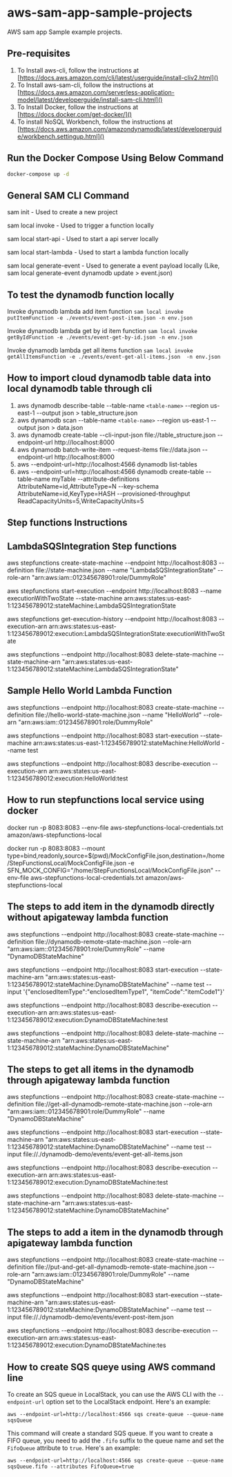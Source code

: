 # aws-sam-app-sample-projects
AWS sam app Sample example projects.

## Pre-requisites

1. To Install aws-cli, follow the instructions at [https://docs.aws.amazon.com/cli/latest/userguide/install-cliv2.html]()
2. To Install aws-sam-cli, follow the instructions at [https://docs.aws.amazon.com/serverless-application-model/latest/developerguide/install-sam-cli.html]()
3. To Install Docker, follow the instructions at [https://docs.docker.com/get-docker/]()
4. To install NoSQL Workbench, follow the instructions at [https://docs.aws.amazon.com/amazondynamodb/latest/developerguide/workbench.settingup.html]()

## Run the Docker Compose Using Below Command

```sh
docker-compose up -d
```

## General SAM CLI Command

sam init - Used to create a new project

sam local invoke - Used to trigger a function locally

sam local start-api - Used to start a api server locally

sam local start-lambda - Used to start a lambda function locally

sam local generate-event - Used to generate a event payload locally (Like, sam local generate-event dynamodb update > event.json)

## To test the dynamodb function locally

Invoke dynamodb lambda add item function
`sam local invoke putItemFunction -e ./events/event-post-item.json -n env.json`

Invoke dynamodb lambda get by id item function
`sam local invoke getByIdFunction -e ./events/event-get-by-id.json -n env.json`

Invoke dynamodb lambda get all items function
`sam local invoke getAllItemsFunction -e ./events/event-get-all-items.json  -n env.json`

## How to import cloud dynamodb table data into local dynamodb table through cli

1. aws dynamodb describe-table --table-name `<table-name>` --region us-east-1 --output json > table_structure.json
2. aws dynamodb scan --table-name `<table-name>` --region us-east-1 --output json > data.json
3. aws dynamodb create-table --cli-input-json file://table_structure.json --endpoint-url http://localhost:8000
4. aws dynamodb batch-write-item --request-items file://data.json --endpoint-url http://localhost:8000
5. aws --endpoint-url=http://localhost:4566 dynamodb list-tables
6. aws --endpoint-url=http://localhost:4566 dynamodb create-table --table-name myTable --attribute-definitions AttributeName=id,AttributeType=N --key-schema AttributeName=id,KeyType=HASH --provisioned-throughput ReadCapacityUnits=5,WriteCapacityUnits=5

## Step functions Instructions

## LambdaSQSIntegration Step functions

aws stepfunctions create-state-machine --endpoint http://localhost:8083 --definition file://state-machine.json --name "LambdaSQSIntegrationState" --role-arn "arn:aws:iam::012345678901:role/DummyRole"

aws stepfunctions start-execution --endpoint http://localhost:8083 --name executionWithTwoState --state-machine arn:aws:states:us-east-1:123456789012:stateMachine:LambdaSQSIntegrationState

aws stepfunctions get-execution-history --endpoint http://localhost:8083 --execution-arn arn:aws:states:us-east-1:123456789012:execution:LambdaSQSIntegrationState:executionWithTwoState

aws stepfunctions --endpoint http://localhost:8083 delete-state-machine --state-machine-arn "arn:aws:states:us-east-1:123456789012:stateMachine:LambdaSQSIntegrationState"

## Sample Hello World Lambda Function

aws stepfunctions --endpoint http://localhost:8083 create-state-machine --definition file://hello-world-state-machine.json --name "HelloWorld" --role-arn "arn:aws:iam::012345678901:role/DummyRole"

aws stepfunctions --endpoint http://localhost:8083 start-execution --state-machine arn:aws:states:us-east-1:123456789012:stateMachine:HelloWorld --name test

aws stepfunctions --endpoint http://localhost:8083 describe-execution --execution-arn arn:aws:states:us-east-1:123456789012:execution:HelloWorld:test

## How to run stepfunctions local service using docker

docker run -p 8083:8083 --env-file aws-stepfunctions-local-credentials.txt amazon/aws-stepfunctions-local

docker run -p 8083:8083 --mount type=bind,readonly,source=$(pwd)/MockConfigFile.json,destination=/home/StepFunctionsLocal/MockConfigFile.json -e SFN_MOCK_CONFIG="/home/StepFunctionsLocal/MockConfigFile.json" --env-file aws-stepfunctions-local-credentials.txt amazon/aws-stepfunctions-local

## The steps to add item in the dynamodb directly without apigateway lambda function

aws stepfunctions --endpoint http://localhost:8083 create-state-machine --definition file://dynamodb-remote-state-machine.json --role-arn "arn:aws:iam::012345678901:role/DummyRole" --name "DynamoDBStateMachine"

aws stepfunctions --endpoint http://localhost:8083 start-execution --state-machine-arn "arn:aws:states:us-east-1:123456789012:stateMachine:DynamoDBStateMachine" --name test --input '{"enclosedItemType":"enclosedItemType1", "itemCode":"itemCode1"}'

aws stepfunctions --endpoint http://localhost:8083 describe-execution --execution-arn arn:aws:states:us-east-1:123456789012:execution:DynamoDBStateMachine:test

aws stepfunctions --endpoint http://localhost:8083 delete-state-machine --state-machine-arn "arn:aws:states:us-east-1:123456789012:stateMachine:DynamoDBStateMachine"

## The steps to get all items in the dynamodb through apigateway lambda function

aws stepfunctions --endpoint http://localhost:8083 create-state-machine --definition file://get-all-dynamodb-remote-state-machine.json --role-arn "arn:aws:iam::012345678901:role/DummyRole" --name "DynamoDBStateMachine"

aws stepfunctions --endpoint http://localhost:8083 start-execution --state-machine-arn "arn:aws:states:us-east-1:123456789012:stateMachine:DynamoDBStateMachine" --name test --input file://./dynamodb-demo/events/event-get-all-items.json

aws stepfunctions --endpoint http://localhost:8083 describe-execution --execution-arn arn:aws:states:us-east-1:123456789012:execution:DynamoDBStateMachine:test

aws stepfunctions --endpoint http://localhost:8083 delete-state-machine --state-machine-arn "arn:aws:states:us-east-1:123456789012:stateMachine:DynamoDBStateMachine"

## The steps to add a item in the dynamodb through apigateway lambda function

aws stepfunctions --endpoint http://localhost:8083 create-state-machine --definition file://put-and-get-all-dynamodb-remote-state-machine.json --role-arn "arn:aws:iam::012345678901:role/DummyRole" --name "DynamoDBStateMachine"

aws stepfunctions --endpoint http://localhost:8083 start-execution --state-machine-arn "arn:aws:states:us-east-1:123456789012:stateMachine:DynamoDBStateMachine" --name test --input file://./dynamodb-demo/events/event-post-item.json

aws stepfunctions --endpoint http://localhost:8083 describe-execution --execution-arn arn:aws:states:us-east-1:123456789012:execution:DynamoDBStateMachine:tes

## How to create SQS queye using AWS command line

To create an SQS queue in LocalStack, you can use the AWS CLI with the `--endpoint-url` option set to the LocalStack endpoint. Here's an example:

`aws --endpoint-url=http://localhost:4566 sqs create-queue --queue-name sqsQueue`

This command will create a standard SQS queue. If you want to create a FIFO queue, you need to add the `.fifo` suffix to the queue name and set the `FifoQueue` attribute to `true`. Here's an example:

`aws --endpoint-url=http://localhost:4566 sqs create-queue --queue-name sqsQueue.fifo --attributes FifoQueue=true`
